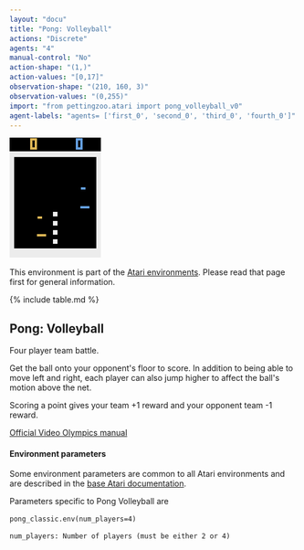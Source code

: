 ```yaml
---
layout: "docu"
title: "Pong: Volleyball"
actions: "Discrete"
agents: "4"
manual-control: "No"
action-shape: "(1,)"
action-values: "[0,17]"
observation-shape: "(210, 160, 3)"
observation-values: "(0,255)"
import: "from pettingzoo.atari import pong_volleyball_v0"
agent-labels: "agents= ['first_0', 'second_0', 'third_0', 'fourth_0']"
---
```


<div class="floatright" markdown="1">

![pong_volleyball gif](atari_pong_volleyball.gif)

This environment is part of the [Atari environments](../atari). Please read that page first for general information.

{% include table.md %}

</div>

## Pong: Volleyball


Four player team battle.

Get the ball onto your opponent's floor to score. In addition to being able to move left and right, each player can also jump higher to affect the ball's motion above the net.

Scoring a point gives your team +1 reward and your opponent team -1 reward.

[Official Video Olympics manual](https://atariage.com/manual_html_page.php?SoftwareLabelID=587)

#### Environment parameters

Some environment parameters are common to all Atari environments and are described in the [base Atari documentation](../atari).

Parameters specific to Pong Volleyball are

```
pong_classic.env(num_players=4)
```

```
num_players: Number of players (must be either 2 or 4)
```
